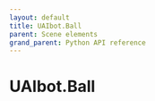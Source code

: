 ```yaml
---
layout: default
title: UAIbot.Ball
parent: Scene elements
grand_parent: Python API reference
---
```


# UAIbot.Ball
